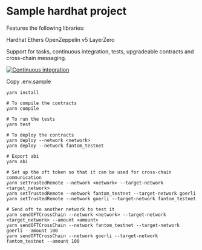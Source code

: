 # Sample hardhat project

Features the following libraries:

Hardhat
Ethers
OpenZeppelin v5
LayerZero

Support for tasks, continuous integration, tests, upgradeable contracts and cross-chain messaging.

[![Continuous integration](https://github.com/0xSamwitch/hardhat-starter-contracts/actions/workflows/main.yml/badge.svg)](https://github.com/0xSamWitch/hardhat-starter-contracts/actions/workflows/main.yml)

Copy .env.sample

```shell
yarn install

# To compile the contracts
yarn compile

# To run the tests
yarn test

# To deploy the contracts
yarn deploy --network <network>
yarn deploy --network fantom_testnet

# Export abi
yarn abi

# Set up the oft token so that it can be used for cross-chain communication
yarn setTrustedRemote --network <network> --target-network <target_network>
yarn setTrustedRemote --network fantom_testnet --target-network goerli
yarn setTrustedRemote --network goerli --target-network fantom_testnet

# Send oft to another network to test it
yarn sendOFTCrossChain --network <network> --target-network <target_network> --amount <amount>
yarn sendOFTCrossChain --network fantom_testnet --target-network goerli --amount 100
yarn sendOFTCrossChain --network goerli --target-network fantom_testnet --amount 100
```
